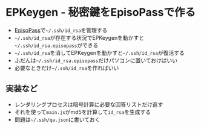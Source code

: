 <h1>EPKeygen - 秘密鍵をEpisoPassで作る</h1>

<ul>
  <li><a href="https://EpisoPass.com/">EpisoPass</a>で<code>~/.ssh/id_rsa</code>を管理する</li>
  <li><code>~/.ssh/id_rsa</code>が存在する状況でEPKeygenを動かすと<code>~/.ssh/id_rsa.episopass</code>ができる</li>
  <li><code>~/.ssh/id_rsa</code>を消してEPKeygenを動かすと<code>~/.ssh/id_rsa</code>が復活する</li>
  <li>ふだんは<code>~/.ssh/id_rsa.episopass</code>だけパソコンに置いておけばいい</li>
  <li>必要なときだけ<code>~/.ssh/id_rsa</code>を作ればいい</li>
</ul>

<h2>実装など</h3>

<ul>
  <li>レンダリングプロセスは暗号計算に必要な回答リストだけ返す
  <li>それを使って<code>main.js</code>がmd5を計算して<code>id_rsa</code>を生成する</li>
  <li>問題は<code>~/.ssh/qa.json</code>に書いておく</li>
</ul>

